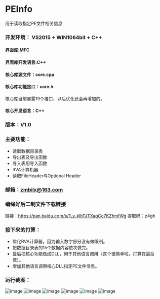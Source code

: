# PEInfo
用于读取指定PE文件相关信息

### 开发环境： VS2015 + WIN1064bit + C++

#### 界面库:MFC 

#### 界面库开发语言:C++ 

#### 核心库源文件：core.cpp

#### 核心库功能接口：core.h
核心库目前暴露19个接口，以后优化还会再增加的。

#### 核心开发语言：C++

### 版本：V1.0

### 主要功能：
* 读取数据目录表
* 导出表及导出函数
* 导入表用导入函数
* RVA计算机器
* 读取FileHeader与Optional Header

### 邮箱：zmbilx@163.com

### 编绎好后二制文件下载链接
链接：https://pan.baidu.com/s/1Ly_kIbTJTXaqCc7KZhmfWg 提取码：z4gh 

### 接下来的打算：
* 优化RVA计算器，因为输入数字部分没有做限制。
* 把数据目录表的15个数据内容依次做完。
* 最后把核心功能做成DLL，用于其他语言调用（这个很简单啦，打算在最后做）。
* 增加其他语言调用核心DLL指定PE文件信息。

### 运行截图：
![image](https://github.com/zmbilx/PEInfo/blob/master/images/2019-09-19_193642.png)
![image](https://github.com/zmbilx/PEInfo/blob/master/images/2019-09-19_193712.png)
![image](https://github.com/zmbilx/PEInfo/blob/master/images/2019-09-19_193729.png)
![image](https://github.com/zmbilx/PEInfo/blob/master/images/2019-09-19_193746.png)
![image](https://github.com/zmbilx/PEInfo/blob/master/images/2019-09-19_193808.png)
![image](https://github.com/zmbilx/PEInfo/blob/master/images/2019-09-19_193829.png)
	
